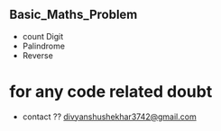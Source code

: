 ## Basic_Maths_Problem

- count Digit
- Palindrome
- Reverse
 
# for any code related doubt
- contact ?? divyanshushekhar3742@gmail.com 
 
